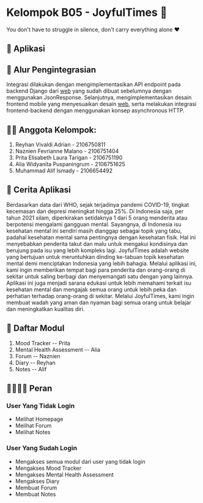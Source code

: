 # Kelompok B05 - JoyfulTimes 🏥
You don't have to struggle in silence, don't carry everything alone ❤️


## 📱 Aplikasi



## 🔗 Alur Pengintegrasian
Integrasi dilakukan dengan mengimplementasikan API endpoint pada backend Django dari [web](https://github.com/reyhanvivaldi/pbp-group) yang sudah dibuat sebelumnya dengan menggunakan JsonResponse. Selanjutnya, mengimplementasikan desain frontend mobile yang menyesuaikan desain [web](https://github.com/reyhanvivaldi/pbp-group), serta melakukan integrasi frontend-backend dengan menggunakan konsep asynchronous HTTP.


## 👨‍💻 Anggota Kelompok:
1. Reyhan Vivaldi Adrian - 2106750811
2. Naznien Fevrianne Malano - 2106751404
3. Prita Elisabeth Laura Tarigan - 2106751190
4. Alia Widyanita Puspaningrum - 2106751625
5. Muhammad Alif Ismady - 2106654492


## 📖 Cerita Aplikasi
Berdasarkan data dari WHO, sejak terjadinya pandemi COVID-19, tingkat kecemasan dan depresi meningkat hingga 25%. Di Indonesia saja, per tahun 2021 silam, diperkirakan setidaknya 1 dari 5 orang menderita atau berpotensi mengalami gangguan mental. Sayangnya, di Indonesia isu kesehatan mental ini sendiri masih dianggap sebagai topik yang tabu, padahal kesehatan mental sama pentingnya dengan kesehatan fisik. Hal ini menyebabkan penderita takut dan malu untuk mengakui kondisinya dan berujung pada isu yang lebih kompleks lagi. JoyfulTimes adalah website yang bertujuan untuk meruntuhkan dinding ke-tabuan topik kesehatan mental demi menciptakan Indonesia yang lebih bahagia. Melalui aplikasi ini, kami ingin memberikan tempat bagi para penderita dan orang-orang di sekitar untuk saling berbagi dan menyemangati satu dengan yang lainnya. Aplikasi ini juga menjadi sarana edukasi untuk lebih memahami terkait isu kesehatan mental dan mengajak semua orang untuk lebih peka dan perhatian terhadap orang-orang di sekitar. Melalui JoyfulTimes, kami ingin membuat wadah yang aman dan nyaman bagi semua orang untuk belajar dan meningkatkan kualitas diri.


## 📝 Daftar Modul
1. Mood Tracker -- Prita
2. Mental Health Assessment -- Alia
3. Forum -- Naznien
4. Diary -- Reyhan
5. Notes -- Alif


## 👨‍👩‍👧‍👦 Peran
### User Yang Tidak Login
- Melihat Homepage
- Melihat Forum
- Melihat Notes

### User Yang Sudah Login
- Mengakses semua modul dari user yang tidak login
- Mengakses Mood Tracker
- Mengakses Mental Health Assessment
- Mengakses Diary
- Membuat Forum
- Membuat Notes
